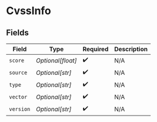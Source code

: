 # CvssInfo


## Fields

| Field              | Type               | Required           | Description        |
| ------------------ | ------------------ | ------------------ | ------------------ |
| `score`            | *Optional[float]*  | :heavy_check_mark: | N/A                |
| `source`           | *Optional[str]*    | :heavy_check_mark: | N/A                |
| `type`             | *Optional[str]*    | :heavy_check_mark: | N/A                |
| `vector`           | *Optional[str]*    | :heavy_check_mark: | N/A                |
| `version`          | *Optional[str]*    | :heavy_check_mark: | N/A                |